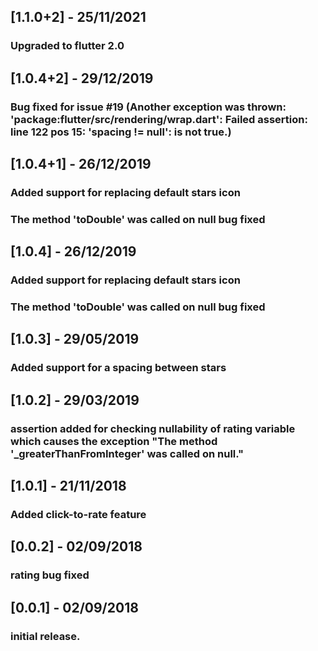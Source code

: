 ## [1.1.0+2] - 25/11/2021
### Upgraded to flutter 2.0

## [1.0.4+2] - 29/12/2019
### Bug fixed for issue #19 (Another exception was thrown: 'package:flutter/src/rendering/wrap.dart': Failed assertion: line 122 pos 15: 'spacing != null': is not true.)

## [1.0.4+1] - 26/12/2019
### Added support for replacing default stars icon
### The method 'toDouble' was called on null bug fixed

## [1.0.4] - 26/12/2019
### Added support for replacing default stars icon
### The method 'toDouble' was called on null bug fixed

## [1.0.3] - 29/05/2019
### Added support for a spacing between stars

## [1.0.2] - 29/03/2019
### assertion added for checking nullability of rating variable which causes the exception "The method '_greaterThanFromInteger' was called on null."

## [1.0.1] - 21/11/2018
### Added click-to-rate feature

## [0.0.2] - 02/09/2018
### rating bug fixed


## [0.0.1] - 02/09/2018

### initial release.
